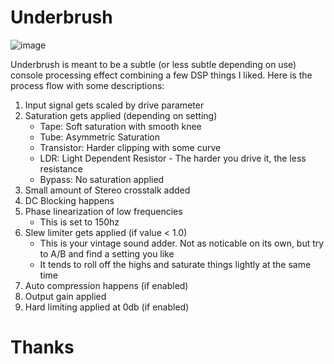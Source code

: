 # Underbrush
![image](https://github.com/user-attachments/assets/b268d307-cd6e-436b-a548-e04a6685c222)

Underbrush is meant to be a subtle (or less subtle depending on use) console processing effect combining a few DSP things I liked.
Here is the process flow with some descriptions:

1) Input signal gets scaled by drive parameter
2) Saturation gets applied (depending on setting)
   - Tape: Soft saturation with smooth knee
   - Tube: Asymmetric Saturation
   - Transistor: Harder clipping with some curve
   - LDR: Light Dependent Resistor - The harder you drive it, the less resistance
   - Bypass: No saturation applied
4) Small amount of Stereo crosstalk added
5) DC Blocking happens
6) Phase linearization of low frequencies
   - This is set to 150hz
8) Slew limiter gets applied (if value < 1.0)
   - This is your vintage sound adder. Not as noticable on its own, but try to A/B and find a setting you like
   - It tends to roll off the highs and saturate things lightly at the same time
10) Auto compression happens (if enabled)
12) Output gain applied
13) Hard limiting applied at 0db (if enabled)

# Thanks
